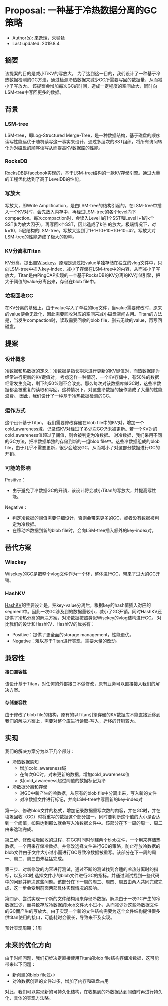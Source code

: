 # Proposal: 一种基于冷热数据分离的GC策略

- Author(s):  [来逸瑞](https://github.com/wangshuil)，[朱猛猛](https://github.com/zhumeng98)
- Last updated:  2019.8.4

## 摘要

该提案的目的是减小TiKV的写放大。
为了达到这一目的，我们设计了一种基于冷热数据检测的GC方法，通过检测冷热数据来减少GC所需要写回的数据量，从而减小了写放大。
该提案会增加每次GC的时间，造成一定程度的空间放大，同时向LSM-tree中写回更多的数据。

## 背景

### LSM-tree
LSM-tree，即Log-Structured Merge-Tree，是一种数据结构，基于磁盘的顺序读写性能远优于随机读写这一事实来设计，通过多层次的SST组织，将所有访问转化为对磁盘的顺序读写从而提高KV数据库的性能。

### RocksDB
[RocksDB](https://github.com/facebook/rocksdb)是facebook实现的，基于LSM-tree结构的一款KV存储引擎。通过大量的工程优化达到了高于LevelDB的性能。

### 写放大
写放大，即Write Amplification，是由LSM-tree的结构引起的。在LSM-tree中插入一个KV对时，会先放入内存中，再经过LSM-tree的各个level向下compaction。每次compaction时，会读入Level i的1个SST和Level i+1的k个SST(k为放大因子)，再写回k个SST，因此造成了k倍 的放大。极端情况下，对k=10，5层结构的LSM-tree，写放大达到了1+1+10+10+10+10=42。写放大对LSM-tree的性能造成了极大的影响。

### KV分离和Titan
KV分离，提出自[Wisckey](https://www.usenix.org/system/files/conference/fast16/fast16-papers-lu.pdf)。原理是通过把value单独存储在独立的vlog文件中，只向LSM-tree中插入key-index，减小了存储在LSM-tree中的内容，从而减小了写放大。Titan是由PingCAP实现的一个基于RocksDB的KV分离的KV存储引擎，把大于阈值的value分离出来，存储在blob file中。

### 垃圾回收GC
在KV分离的基础上，由于value写入了单独的log文件，当value需要修改时，原来的value便会无效化，因此需要回收对应的空间来减小磁盘空间占用。Titan的方法是，当发生compaction时，读取需要回收的blob file，删去无效的value，再写回磁盘。


## 提案

### 设计概念
冷数据和热数据的定义：冷数据是指长期未进行更新的KV键值对，而热数据即为经常进行更新的KV键值对。
考虑这样一种情况，一个KV存储中，有50%的数据经常发生变动，剩下的50%则不会改变。那么每次对该数据库做GC时，这些冷数据都会被重复的读取和写回。这种情况下，对这些冷数据的操作造成了大量的性能浪费。
因此，我们设计了一种基于冷热数据检测的GC。

### 运作方式
这个设计基于Titan。
我们需要修改存储在blob file中的KV对，增加一个cold_awareness域，记录该KV对经过了多少次GC仍未被更新。若一个KV对的cold_awareness值超过了阈值，则会被判定为冷数据。
对冷数据，我们采用不同的GC方法，把冷数据单独的存储到新的一组blob file中。这些冷数据组成的blob file，由于几乎不需要更新，很少会触发GC，从而减小了对这部分数据进行GC的开销。

### 可能的影响
Positive：
+ 由于避免了冷数据GC的开销，该设计将会减小Titan的写放大，并提高写性能。

Negative：
+ 判定冷数据的阈值需要仔细设计，否则会带来更多的GC，或者没有数据被判定为冷数据。
+ 在移动冷数据到新的blob file时，会向LSM-tree插入额外的key-index对。


## 替代方案

### Wisckey
Wisckey的GC是把整个vlog文件作为一个环，整体进行GC，带来了过大的GC开销。

### HashKV
[HashKV](https://www.usenix.org/conference/atc18/presentation/chan)的主要设计是，把key-value分离后，根据key的hash值插入对应的segment中。因此一次GC涉及到的数据量较小，减小了GC开销。同时HashKV还提供了冷热分离的解决方案，对冷数据按照类似Wisckey的vlog结构进行GC。
对比我们的设计和HashKV，HashKV的优劣有：
+ Positive：提供了更全面的storage management，性能更优。
+ Negative：难以基于Titan进行实现，需要大量的改动。

## 兼容性
#### 接口兼容性
该设计基于Titan，对任何的外部接口不做修改，原有业务可以直接接入我们的解决方案。

#### 存储兼容性
由于修改了blob file的结构，原有的以Titan引擎存储的KV数据库不能直接迁移到我们的解决方案上，需要对整个库进行读取-写入，迁移的开销较大。


## 实现

我们的解决方案分为以下几个部分：
+ 冷热数据感知
    + 增加cold_awareness域
    + 在每次GC时，对未更新的数据，增加cold_awareness值
    + 对cold_awareness超过阈值的数据标记为冷
+ 冷数据分离和存储
    + 对GC中新产生的冷数据，从原有的blob file中分离出来，写入新的文件
    + 对冷数据文件进行标记，并向LSM-tree中写回新的key-index对

第一步、修改blob文件的格式，增加记录数据重写次数的内容，并在GC时，并在垃圾回收（GC）时将重写的数据这个部分加一，同时要判断这个值的大小是否达到一个阈值，如果达到那么就会写入冷数据文件中。该部分在下一周的周一、周二由来逸瑞完成。

第二步、修改垃圾回收的过程，在GC时同时创建两个blob文件，一个用来存储热数据，一个用来存储冷数据。并修改选择文件进行GC的策略，防止存放冷数据的blob文件由于文件大小过小而进行GC导致冷数据被重写。该部分在下一周的周一、周二、周三由朱猛猛完成。

第三步、对新修改的内容进行测试，通过不断的测试找到合适的冷热分离时的指标，以及GC时,选择文件小的blob文件进行GC的指标。并通过测试找到一些代码中的问题并解决这些问题。该部分在下一周的周三、周四、周五由两人共同完成完成，这一步会受到前面两部具体实现情况的影响。

第四步、尝试实现一个新的文件结构用来存储冷数据，解决由于一次GC产生的冷数据过少，而导致存放冷数据的blob文件大小过小，从而减少对这些冷数据文件的GC而产生的写放大。由于实现一个新的文件结构需要为这个文件结构提供很多供titan使用的接口，可能耗时会很长，导致来不及实现。

预计实现周期：1周

## 未来的优化方向

由于时间问题，我们初步决定直接使用Titan的blob file结构存储冷数据，这可能带来以下问题：
+ 新创建的blob file过小
+ 对冷数据创建的文件过多，增加了内存和磁盘占用

对此，我们可以实现新的可持久化结构，在收集到的冷数据达到阈值时再进行持久化，具体的实现方法略。
